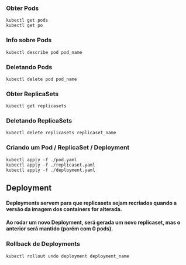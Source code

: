 ### Obter Pods
```
kubectl get pods
kubectl get po
```

### Info sobre Pods
```
kubectl describe pod pod_name
```

### Deletando Pods
```
kubectl delete pod pod_name
```

### Obter ReplicaSets
```
kubectl get replicasets
```

### Deletando ReplicaSets
```
kubectl delete replicasets replicaset_name
```

### Criando um Pod / ReplicaSet / Deployment
```
kubectl apply -f ./pod.yaml
kubectl apply -f ./replicaset.yaml
kubectl apply -f ./deployment.yaml
```

## Deployment
#### Deployments servem para que replicasets sejam recriados quando a versão da imagem dos containers for alterada.
#### Ao rodar um novo Deployment, será gerada um novo replicaset, mas o anterior será mantido (porém com 0 pods).

### Rollback de Deployments
```
kubectl rollout undo deployment deployment_name
```